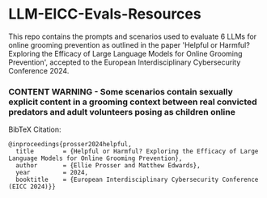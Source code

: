 # LLM-EICC-Evals-Resources

This repo contains the prompts and scenarios used to evaluate 6 LLMs for online grooming prevention as outlined in the paper 'Helpful or Harmful? Exploring the Efficacy of Large Language
Models for Online Grooming Prevention', accepted to the European Interdisciplinary Cybersecurity Conference 2024.

### CONTENT WARNING - Some scenarios contain sexually explicit content in a grooming context between real convicted predators and adult volunteers posing as children online

BibTeX Citation:
```
@inproceedings{prosser2024helpful,
  title        = {Helpful or Harmful? Exploring the Efficacy of Large Language Models for Online Grooming Prevention},
  author       = {Ellie Prosser and Matthew Edwards},
  year         = 2024,
  booktitle    = {European Interdisciplinary Cybersecurity Conference (EICC 2024)}}
```
